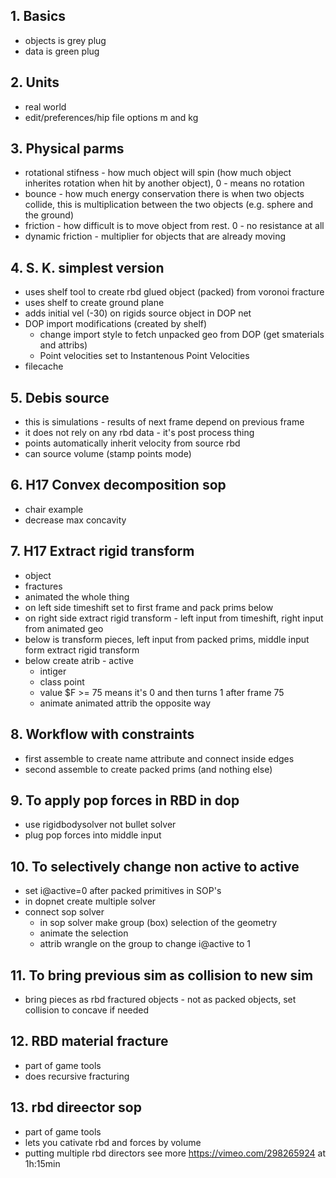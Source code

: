 ## 1. Basics
- objects is grey plug
- data is green plug
## 2. Units
- real world
- edit/preferences/hip file options m and kg
## 3. Physical parms
- rotational stifness - how much object will spin (how much object inherites rotation when hit by another object), 0 - means no rotation
- bounce - how much energy conservation there is when two objects collide, this is multiplication between the two objects (e.g. sphere and the ground)
- friction - how difficult is to move object from rest. 0 - no resistance at all
- dynamic friction - multiplier for objects that are already moving
## 4. S. K. simplest version
- uses shelf tool to create rbd glued object (packed) from voronoi fracture
- uses shelf to create ground plane
- adds initial vel (-30) on rigids source object in DOP net
- DOP import modifications (created by shelf)
  - change import style to fetch unpacked geo from DOP (get smaterials and attribs)
  - Point velocities set to Instantenous Point Velocities
- filecache
## 5. Debis source
- this is simulations - results of next frame depend on previous frame
- it does not rely on any rbd data - it's post process thing
- points automatically inherit velocity from source rbd
- can source volume (stamp points mode)
## 6. H17 Convex decomposition sop
- chair example
- decrease max concavity
## 7. H17 Extract rigid transform
- object
- fractures
- animated the whole thing
- on left side timeshift set to first frame and pack prims below
- on right side extract rigid transform - left input from timeshift, right input from animated geo
- below is transform pieces, left input from packed prims, middle input form extract rigid transform
- below create atrib - active
  - intiger
  - class point
  - value $F >= 75 means it's 0 and then turns 1 after frame 75
  - animate animated attrib the opposite way
## 8. Workflow with constraints
- first assemble to create name attribute and connect inside edges
- second assemble to create packed prims (and nothing else)
## 9. To apply pop forces in RBD in dop
- use rigidbodysolver not bullet solver
- plug pop forces into middle input
## 10. To selectively change non active to active
- set i@active=0 after packed primitives in SOP's
- in dopnet create multiple solver
- connect sop solver
  - in sop solver make group (box) selection of the geometry
  - animate the selection
  - attrib wrangle on the group to change i@active to 1
## 11. To bring previous sim as collision to new sim
- bring pieces as rbd fractured objects - not as packed objects, set collision to concave if needed
## 12. RBD material fracture
- part of game tools
- does recursive fracturing
## 13. rbd direector sop
- part of game tools
- lets you cativate rbd and forces by volume
- putting multiple rbd directors see more https://vimeo.com/298265924 at 1h:15min
  
